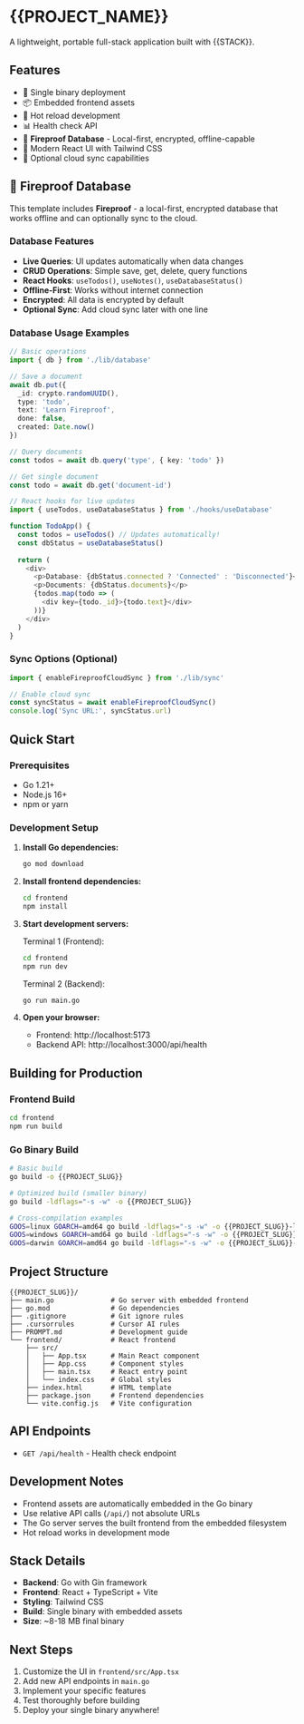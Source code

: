 # {{PROJECT_NAME}}

A lightweight, portable full-stack application built with {{STACK}}.

## Features

- 🚀 Single binary deployment
- 📦 Embedded frontend assets
- 🔧 Hot reload development
- 📊 Health check API
- 🍒 **Fireproof Database** - Local-first, encrypted, offline-capable
- 🎨 Modern React UI with Tailwind CSS
- 🔄 Optional cloud sync capabilities

## 🍒 Fireproof Database

This template includes **Fireproof** - a local-first, encrypted database that works offline and can optionally sync to the cloud.

### Database Features
- **Live Queries**: UI updates automatically when data changes
- **CRUD Operations**: Simple save, get, delete, query functions
- **React Hooks**: `useTodos()`, `useNotes()`, `useDatabaseStatus()`
- **Offline-First**: Works without internet connection
- **Encrypted**: All data is encrypted by default
- **Optional Sync**: Add cloud sync later with one line

### Database Usage Examples

```typescript
// Basic operations
import { db } from './lib/database'

// Save a document
await db.put({
  _id: crypto.randomUUID(),
  type: 'todo',
  text: 'Learn Fireproof',
  done: false,
  created: Date.now()
})

// Query documents
const todos = await db.query('type', { key: 'todo' })

// Get single document
const todo = await db.get('document-id')
```

```typescript
// React hooks for live updates
import { useTodos, useDatabaseStatus } from './hooks/useDatabase'

function TodoApp() {
  const todos = useTodos() // Updates automatically!
  const dbStatus = useDatabaseStatus()
  
  return (
    <div>
      <p>Database: {dbStatus.connected ? 'Connected' : 'Disconnected'}</p>
      <p>Documents: {dbStatus.documents}</p>
      {todos.map(todo => (
        <div key={todo._id}>{todo.text}</div>
      ))}
    </div>
  )
}
```

### Sync Options (Optional)

```typescript
import { enableFireproofCloudSync } from './lib/sync'

// Enable cloud sync
const syncStatus = await enableFireproofCloudSync()
console.log('Sync URL:', syncStatus.url)
```

## Quick Start

### Prerequisites
- Go 1.21+
- Node.js 16+
- npm or yarn

### Development Setup

1. **Install Go dependencies:**
   ```bash
   go mod download
   ```

2. **Install frontend dependencies:**
   ```bash
   cd frontend
   npm install
   ```

3. **Start development servers:**
   
   Terminal 1 (Frontend):
   ```bash
   cd frontend
   npm run dev
   ```
   
   Terminal 2 (Backend):
   ```bash
   go run main.go
   ```

4. **Open your browser:**
   - Frontend: http://localhost:5173
   - Backend API: http://localhost:3000/api/health

## Building for Production

### Frontend Build
```bash
cd frontend
npm run build
```

### Go Binary Build
```bash
# Basic build
go build -o {{PROJECT_SLUG}}

# Optimized build (smaller binary)
go build -ldflags="-s -w" -o {{PROJECT_SLUG}}

# Cross-compilation examples
GOOS=linux GOARCH=amd64 go build -ldflags="-s -w" -o {{PROJECT_SLUG}}-linux
GOOS=windows GOARCH=amd64 go build -ldflags="-s -w" -o {{PROJECT_SLUG}}.exe
GOOS=darwin GOARCH=amd64 go build -ldflags="-s -w" -o {{PROJECT_SLUG}}-macos
```

## Project Structure

```
{{PROJECT_SLUG}}/
├── main.go              # Go server with embedded frontend
├── go.mod               # Go dependencies
├── .gitignore           # Git ignore rules
├── .cursorrules         # Cursor AI rules
├── PROMPT.md            # Development guide
└── frontend/            # React frontend
    ├── src/
    │   ├── App.tsx      # Main React component
    │   ├── App.css      # Component styles
    │   ├── main.tsx     # React entry point
    │   └── index.css    # Global styles
    ├── index.html       # HTML template
    ├── package.json     # Frontend dependencies
    └── vite.config.js   # Vite configuration
```

## API Endpoints

- `GET /api/health` - Health check endpoint

## Development Notes

- Frontend assets are automatically embedded in the Go binary
- Use relative API calls (`/api/`) not absolute URLs
- The Go server serves the built frontend from the embedded filesystem
- Hot reload works in development mode

## Stack Details

- **Backend**: Go with Gin framework
- **Frontend**: React + TypeScript + Vite
- **Styling**: Tailwind CSS
- **Build**: Single binary with embedded assets
- **Size**: ~8-18 MB final binary

## Next Steps

1. Customize the UI in `frontend/src/App.tsx`
2. Add new API endpoints in `main.go`
3. Implement your specific features
4. Test thoroughly before building
5. Deploy your single binary anywhere!
